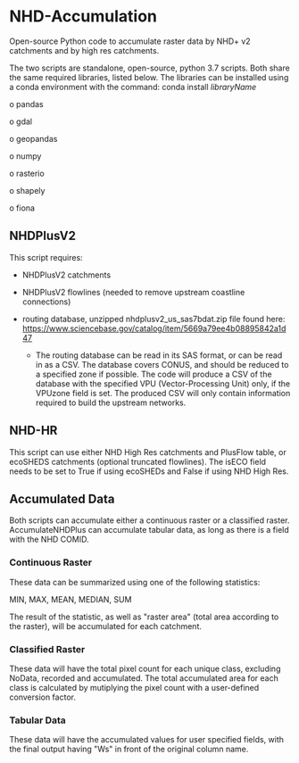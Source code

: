# NHD-Accumulation
Open-source Python code to accumulate raster data by NHD+ v2 catchments and by high res catchments.

The two scripts are standalone, open-source, python 3.7 scripts. Both share the same required libraries, listed below. The libraries
can be installed using a conda environment with the command: conda install *libraryName*
  
  o	pandas
  
  o gdal
  
  o	geopandas
  
  o	numpy
  
  o	rasterio
  
  o	shapely
  
  o	fiona 

## NHDPlusV2

This script requires: 

 * NHDPlusV2 catchments
 
 * NHDPlusV2 flowlines (needed to remove upstream coastline connections)
 
 * routing database, unzipped nhdplusv2_us_sas7bdat.zip file found here: https://www.sciencebase.gov/catalog/item/5669a79ee4b08895842a1d47
    * The routing database can be read in its SAS format, or can be read in as a CSV. The database covers CONUS, and should be reduced to a specified zone if possible.
  The code will produce a CSV of the database with the specified VPU (Vector-Processing Unit) only, if the VPUzone field is set. The produced CSV will only contain
  information required to build the upstream networks.

## NHD-HR

This script can use either NHD High Res catchments and PlusFlow table, or ecoSHEDS catchments (optional truncated flowlines). 
The isECO field needs to be set to True if using ecoSHEDs and False if using NHD High Res.

## Accumulated Data

Both scripts can accumulate either a continuous raster or a classified raster. AccumulateNHDPlus can accumulate tabular data, as long as there is a field with the NHD COMID. 

### Continuous Raster

These data can be summarized using one of the following statistics:

  MIN,
  MAX,
  MEAN,
  MEDIAN,
  SUM
  
The result of the statistic, as well as "raster area" (total area according to the raster), will be accumulated for each catchment. 

### Classified Raster

These data will have the total pixel count for each unique class, excluding NoData, recorded and accumulated. The total accumulated
area for each class is calculated by mutiplying the pixel count with a user-defined conversion factor.

### Tabular Data

These data will have the accumulated values for user specified fields, with the final output having "Ws" in front of the original column name.
